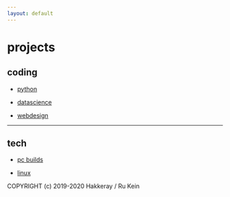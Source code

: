 ```yaml
---
layout: default
---
```



# projects



## coding

* [python](./projects/python.html)

* [datascience](./projects/datascience.html)

* [webdesign](./projects/webdesign.html)

* * *

## tech

* [pc builds](./projects/pc-builds.html)

* [linux](./projects/linux.html)





COPYRIGHT (c) 2019-2020 Hakkeray / Ru Kein
